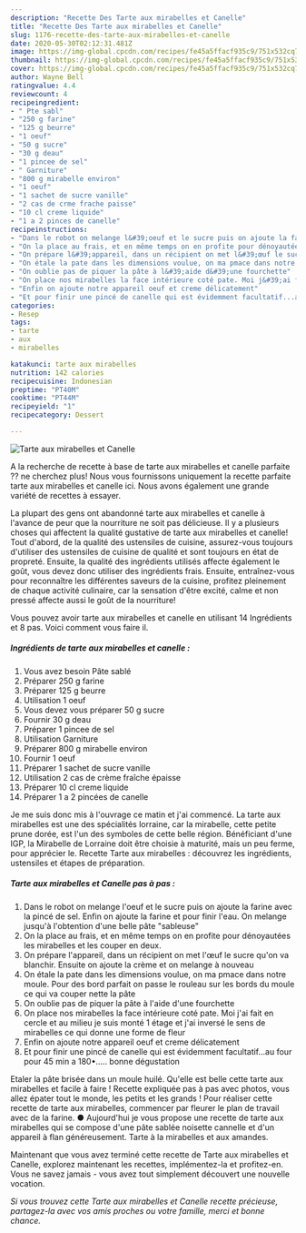 ```yaml
---
description: "Recette Des Tarte aux mirabelles et Canelle"
title: "Recette Des Tarte aux mirabelles et Canelle"
slug: 1176-recette-des-tarte-aux-mirabelles-et-canelle
date: 2020-05-30T02:12:31.481Z
image: https://img-global.cpcdn.com/recipes/fe45a5ffacf935c9/751x532cq70/tarte-aux-mirabelles-et-canelle-photo-principale-de-la-recette.jpg
thumbnail: https://img-global.cpcdn.com/recipes/fe45a5ffacf935c9/751x532cq70/tarte-aux-mirabelles-et-canelle-photo-principale-de-la-recette.jpg
cover: https://img-global.cpcdn.com/recipes/fe45a5ffacf935c9/751x532cq70/tarte-aux-mirabelles-et-canelle-photo-principale-de-la-recette.jpg
author: Wayne Bell
ratingvalue: 4.4
reviewcount: 4
recipeingredient:
- " Pte sabl"
- "250 g farine"
- "125 g beurre"
- "1 oeuf"
- "50 g sucre"
- "30 g deau"
- "1 pincee de sel"
- " Garniture"
- "800 g mirabelle environ"
- "1 oeuf"
- "1 sachet de sucre vanille"
- "2 cas de crme frache paisse"
- "10 cl creme liquide"
- "1 a 2 pinces de canelle"
recipeinstructions:
- "Dans le robot on melange l&#39;oeuf et le sucre puis on ajoute la farine avec la pincé de sel. Enfin on ajoute la farine et pour finir l&#39;eau. On melange jusqu&#39;à l&#39;obtention d&#39;une belle pâte &#34;sableuse&#34;"
- "On la place au frais, et en même temps on en profite pour dénoyautées les mirabelles et les couper en deux."
- "On prépare l&#39;appareil, dans un récipient on met l&#39;œuf le sucre qu&#39;on va blanchir. Ensuite on ajoute la crème et on melange à nouveau"
- "On étale la pate dans les dimensions voulue, on ma pmace dans notre moule. Pour des bord parfait on passe le rouleau sur les bords du moule ce qui va couper nette la pâte"
- "On oublie pas de piquer la pâte à l&#39;aide d&#39;une fourchette"
- "On place nos mirabelles la face intérieure coté pate. Moi j&#39;ai fait en cercle et au milieu je suis monté 1 étage et j&#39;ai inversé le sens de mirabelles ce qui donne une forme de fleur"
- "Enfin on ajoute notre appareil oeuf et creme délicatement"
- "Et pour finir une pincé de canelle qui est évidemment facultatif...au four pour 45 min a 180•..... bonne dégustation"
categories:
- Resep
tags:
- tarte
- aux
- mirabelles

katakunci: tarte aux mirabelles 
nutrition: 142 calories
recipecuisine: Indonesian
preptime: "PT40M"
cooktime: "PT44M"
recipeyield: "1"
recipecategory: Dessert

---
```



![Tarte aux mirabelles et Canelle](https://img-global.cpcdn.com/recipes/fe45a5ffacf935c9/751x532cq70/tarte-aux-mirabelles-et-canelle-photo-principale-de-la-recette.jpg)

A la recherche de recette à base de tarte aux mirabelles et canelle parfaite ?? ne cherchez plus! Nous vous fournissons uniquement la recette parfaite tarte aux mirabelles et canelle ici. Nous avons également une grande variété de recettes à essayer.

La plupart des gens ont abandonné tarte aux mirabelles et canelle à l'avance de peur que la nourriture ne soit pas délicieuse. Il y a plusieurs choses qui affectent la qualité gustative de tarte aux mirabelles et canelle! Tout d'abord, de la qualité des ustensiles de cuisine, assurez-vous toujours d'utiliser des ustensiles de cuisine de qualité et sont toujours en état de propreté. Ensuite, la qualité des ingrédients utilisés affecte également le goût, vous devez donc utiliser des ingrédients frais. Ensuite, entraînez-vous pour reconnaître les différentes saveurs de la cuisine, profitez pleinement de chaque activité culinaire, car la sensation d'être excité, calme et non pressé affecte aussi le goût de la nourriture!

<!--inarticleads1-->

Vous pouvez avoir tarte aux mirabelles et canelle en utilisant 14 Ingrédients et 8 pas. Voici comment vous faire il.

##### Ingrédients de tarte aux mirabelles et canelle :

1. Vous avez besoin  Pâte sablé
1. Préparer 250 g farine
1. Préparer 125 g beurre
1. Utilisation 1 oeuf
1. Vous devez vous préparer 50 g sucre
1. Fournir 30 g deau
1. Préparer 1 pincee de sel
1. Utilisation  Garniture
1. Préparer 800 g mirabelle environ
1. Fournir 1 oeuf
1. Préparer 1 sachet de sucre vanille
1. Utilisation 2 cas de crème fraîche épaisse
1. Préparer 10 cl creme liquide
1. Préparer 1 a 2 pincées de canelle


Je me suis donc mis à l&#39;ouvrage ce matin et j&#39;ai commencé. La tarte aux mirabelles est une des spécialités lorraine, car la mirabelle, cette petite prune dorée, est l&#39;un des symboles de cette belle région. Bénéficiant d&#39;une IGP, la Mirabelle de Lorraine doit être choisie à maturité, mais un peu ferme, pour apprécier le. Recette Tarte aux mirabelles : découvrez les ingrédients, ustensiles et étapes de préparation. 

<!--inarticleads2-->

##### Tarte aux mirabelles et Canelle pas à pas :

1. Dans le robot on melange l&#39;oeuf et le sucre puis on ajoute la farine avec la pincé de sel. Enfin on ajoute la farine et pour finir l&#39;eau. On melange jusqu&#39;à l&#39;obtention d&#39;une belle pâte &#34;sableuse&#34;
1. On la place au frais, et en même temps on en profite pour dénoyautées les mirabelles et les couper en deux.
1. On prépare l&#39;appareil, dans un récipient on met l&#39;œuf le sucre qu&#39;on va blanchir. Ensuite on ajoute la crème et on melange à nouveau
1. On étale la pate dans les dimensions voulue, on ma pmace dans notre moule. Pour des bord parfait on passe le rouleau sur les bords du moule ce qui va couper nette la pâte
1. On oublie pas de piquer la pâte à l&#39;aide d&#39;une fourchette
1. On place nos mirabelles la face intérieure coté pate. Moi j&#39;ai fait en cercle et au milieu je suis monté 1 étage et j&#39;ai inversé le sens de mirabelles ce qui donne une forme de fleur
1. Enfin on ajoute notre appareil oeuf et creme délicatement
1. Et pour finir une pincé de canelle qui est évidemment facultatif...au four pour 45 min a 180•..... bonne dégustation


Etaler la pâte brisée dans un moule huilé. Qu&#39;elle est belle cette tarte aux mirabelles et facile à faire ! Recette expliquée pas à pas avec photos, vous allez épater tout le monde, les petits et les grands ! Pour réaliser cette recette de tarte aux mirabelles, commencer par fleurer le plan de travail avec de la farine. ● Aujourd&#39;hui je vous propose une recette de tarte aux mirabelles qui se compose d&#39;une pâte sablée noisette cannelle et d&#39;un appareil à flan généreusement. Tarte à la mirabelles et aux amandes. 

<!--inarticleads1-->

<p>
Maintenant que vous avez terminé cette recette de Tarte aux mirabelles et Canelle, explorez maintenant les recettes, implémentez-la et profitez-en. Vous ne savez jamais - vous avez tout simplement découvert une nouvelle vocation.
</p>

<p>
<i>Si vous trouvez cette Tarte aux mirabelles et Canelle recette précieuse, partagez-la avec vos amis proches ou votre famille, merci et bonne chance.</i>
</p>

